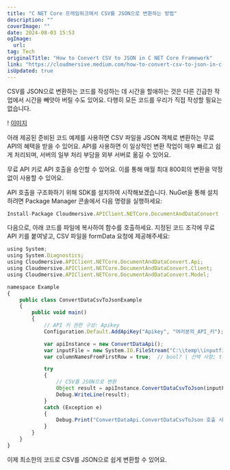 ```yaml
---
title: "C NET Core 프레임워크에서 CSV를 JSON으로 변환하는 방법"
description: ""
coverImage: ""
date: 2024-08-03 15:53
ogImage: 
  url: 
tag: Tech
originalTitle: "How to Convert CSV to JSON in C NET Core Framework"
link: "https://cloudmersive.medium.com/how-to-convert-csv-to-json-in-c-net-core-framework-123414c5b26c"
isUpdated: true
---
```






CSV를 JSON으로 변환하는 코드를 작성하는 데 시간을 할애하는 것은 다른 긴급한 작업에서 시간을 빼앗아 버릴 수도 있어요. 다행히 모든 코드를 우리가 직접 작성할 필요는 없습니다.

! [이미지](/assets/img/How-to-Convert-CSV-to-JSON-in-C#-.NET-Core-Framework_0.png)

아래 제공된 준비된 코드 예제를 사용하면 CSV 파일을 JSON 객체로 변환하는 무료 API의 혜택을 받을 수 있어요. API를 사용하면 이 일상적인 변환 작업이 매우 빠르고 쉽게 처리되며, 서버의 일부 처리 부담을 외부 서버로 옮길 수 있어요.

무료 API 키로 API 호출을 승인할 수 있어요. 이를 통해 매월 최대 800회의 변환을 약정없이 사용할 수 있어요.

<div class="content-ad"></div>

API 호출을 구조화하기 위해 SDK를 설치하여 시작해보겠습니다. NuGet을 통해 설치하려면 Package Manager 콘솔에서 다음 명령을 실행하세요:

```js
Install-Package Cloudmersive.APIClient.NETCore.DocumentAndDataConvert -Version 2.2.1
```

다음으로, 아래 코드를 파일에 복사하여 함수를 호출하세요. 지정된 코드 조각에 무료 API 키를 붙여넣고, CSV 파일을 formData 요청에 제공해주세요:

```js
using System;
using System.Diagnostics;
using Cloudmersive.APIClient.NETCore.DocumentAndDataConvert.Api;
using Cloudmersive.APIClient.NETCore.DocumentAndDataConvert.Client;
using Cloudmersive.APIClient.NETCore.DocumentAndDataConvert.Model;

namespace Example
{
    public class ConvertDataCsvToJsonExample
    {
        public void main()
        {
            // API 키 권한 구성: Apikey
            Configuration.Default.AddApiKey("Apikey", "여러분의_API_키");

            var apiInstance = new ConvertDataApi();
            var inputFile = new System.IO.FileStream("C:\\temp\\inputfile", System.IO.FileMode.Open); // 작업을 수행할 입력 파일.
            var columnNamesFromFirstRow = true;  // bool? | 선택 사항; true로 설정하면 첫 번째 행이 열의 레이블로 사용됩니다. false로 설정하면 열이 Column0, Column1 등으로 명명됩니다. 기본값은 true입니다. Column 헤더를 사용하지 않거나 불규칙한 열 구조를 가지고 있다면 false로 설정하세요. (선택사항)

            try
            {
                // CSV를 JSON으로 변환
                Object result = apiInstance.ConvertDataCsvToJson(inputFile, columnNamesFromFirstRow);
                Debug.WriteLine(result);
            }
            catch (Exception e)
            {
                Debug.Print("ConvertDataApi.ConvertDataCsvToJson 호출 시 예외 발생: " + e.Message );
            }
        }
    }
}
```

<div class="content-ad"></div>

이제 최소한의 코드로 CSV를 JSON으로 쉽게 변환할 수 있어요.
